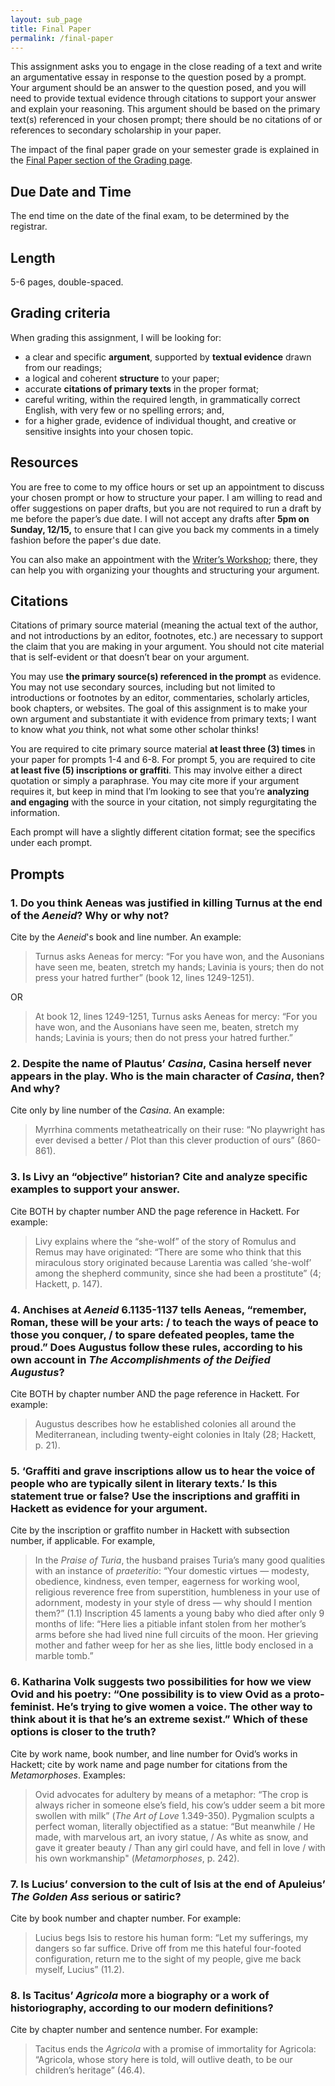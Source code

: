 ```yaml
---
layout: sub_page
title: Final Paper
permalink: /final-paper
---
```


This assignment asks you to engage in the close reading of a text and write an argumentative essay in response to the question posed by a prompt. Your argument should be an answer to the question posed, and you will need to provide textual evidence through citations to support your answer and explain your reasoning. This argument should be based on the primary text(s) referenced in your chosen prompt; there should be no citations of or references to secondary scholarship in your paper.

The impact of the final paper grade on your semester grade is explained in the [Final Paper section of the Grading page](grading#final-exam-or-paper).

## Due Date and Time

The end time on the date of the final exam, to be determined by the registrar.

## Length

5-6 pages, double-spaced.

## Grading criteria

When grading this assignment, I will be looking for:

- a clear and specific **argument**, supported by **textual evidence** drawn from our readings;
- a logical and coherent **structure** to your paper;
- accurate **citations of primary texts** in the proper format;
- careful writing, within the required length, in grammatically correct English, with very few or no spelling errors; and,
- for a higher grade, evidence of individual thought, and creative or sensitive insights into your chosen topic.

## Resources

You are free to come to my office hours or set up an appointment to discuss your chosen prompt or how to structure your paper. I am willing to read and offer suggestions on paper drafts, but you are not required to run a draft by me before the paper’s due date. I will not accept any drafts after **5pm on Sunday, 12/15,** to ensure that I can give you back my comments in a timely fashion before the paper's due date.

You can also make an appointment with the [Writer’s Workshop](https://www.holycross.edu/academics/support-and-resources/center-for-writing/writers-workshop); there, they can help you with organizing your thoughts and structuring your argument.

## Citations

Citations of primary source material (meaning the actual text of the author, and not introductions by an editor, footnotes, etc.) are necessary to support the claim that you are making in your argument. You should not cite material that is self-evident or that doesn’t bear on your argument.

You may use **the primary source(s) referenced in the prompt** as evidence. You may not use secondary sources, including but not limited to introductions or footnotes by an editor, commentaries, scholarly articles, book chapters, or websites. The goal of this assignment is to make your own argument and substantiate it with evidence from primary texts; I want to know what *you* think, not what some other scholar thinks!

You are required to cite primary source material **at least three (3) times** in your paper for prompts 1-4 and 6-8. For prompt 5, you are required to cite **at least five (5) inscriptions or graffiti**. This may involve either a direct quotation or simply a paraphrase. You may cite more if your argument requires it, but keep in mind that I’m looking to see that you’re **analyzing and engaging** with the source in your citation, not simply regurgitating the information.

Each prompt will have a slightly different citation format; see the specifics under each prompt.

## Prompts

### 1. Do you think Aeneas was justified in killing Turnus at the end of the *Aeneid*? Why or why not?

Cite by the *Aeneid*'s book and line number. An example:

> Turnus asks Aeneas for mercy: “For you have won, and the Ausonians have seen me, beaten, stretch my hands; Lavinia is yours; then do not press your hatred further” (book 12, lines 1249-1251).

OR

> At book 12, lines 1249-1251, Turnus asks Aeneas for mercy: “For you have won, and the Ausonians have seen me, beaten, stretch my hands; Lavinia is yours; then do not press your hatred further.”

### 2. Despite the name of Plautus’ *Casina*, Casina herself never appears in the play. Who is the main character of *Casina*, then? And why?

Cite only by line number of the *Casina*. An example:

> Myrrhina comments metatheatrically on their ruse: “No playwright has ever devised a better / Plot than this clever production of ours” (860-861).

### 3. Is Livy an “objective” historian? Cite and analyze specific examples to support your answer.

Cite BOTH by chapter number AND the page reference in Hackett. For example:

> Livy explains where the “she-wolf” of the story of Romulus and Remus may have originated: “There are some who think that this miraculous story originated because Larentia was called ‘she-wolf’ among the shepherd community, since she had been a prostitute” (4; Hackett, p. 147).

### 4. Anchises at *Aeneid* 6.1135-1137 tells Aeneas, “remember, Roman, these will be your arts: / to teach the ways of peace to those you conquer, / to spare defeated peoples, tame the proud.” Does Augustus follow these rules, according to his own account in *The Accomplishments of the Deified Augustus*?

Cite BOTH by chapter number AND the page reference in Hackett. For example:

> Augustus describes how he established colonies all around the Mediterranean, including twenty-eight colonies in Italy (28; Hackett, p. 21).

### 5. ‘Graffiti and grave inscriptions allow us to hear the voice of people who are typically silent in literary texts.’ Is this statement true or false? Use the inscriptions and graffiti in Hackett as evidence for your argument.

Cite by the inscription or graffito number in Hackett with subsection number, if applicable. For example,

> In the *Praise of Turia*, the husband praises Turia’s many good qualities with an instance of *praeteritio*: “Your domestic virtues — modesty, obedience, kindness, even temper, eagerness for working wool, religious reverence free from superstition, humbleness in your use of adornment, modesty in your style of dress — why should I mention them?” (1.1)
> Inscription 45 laments a young baby who died after only 9 months of life: “Here lies a pitiable infant stolen from her mother’s arms before she had lived nine full circuits of the moon. Her grieving mother and father weep for her as she lies, little body enclosed in a marble tomb.”

### 6. Katharina Volk suggests two possibilities for how we view Ovid and his poetry: “One possibility is to view Ovid as a proto-feminist. He’s trying to give women a voice. The other way to think about it is that he’s an extreme sexist.” Which of these options is closer to the truth?

Cite by work name, book number, and line number for Ovid’s works in Hackett; cite by work name and page number for citations from the *Metamorphoses*. Examples:

> Ovid advocates for adultery by means of a metaphor: “The crop is always richer in someone else’s field, his cow’s udder seem a bit more swollen with milk” (*The Art of Love* 1.349-350).
> Pygmalion sculpts a perfect woman, literally objectified as a statue: “But meanwhile / He made, with marvelous art, an ivory statue, / As white as snow, and gave it greater beauty / Than any girl could have, and fell in love / with his own workmanship" (*Metamorphoses*, p. 242).

### 7. Is Lucius’ conversion to the cult of Isis at the end of Apuleius’ *The Golden Ass* serious or satiric?

Cite by book number and chapter number. For example:

> Lucius begs Isis to restore his human form: “Let my sufferings, my dangers so far suffice. Drive off from me this hateful four-footed configuration, return me to the sight of my people, give me back myself, Lucius” (11.2).

### 8. Is Tacitus’ *Agricola* more a biography or a work of historiography, according to our modern definitions?

Cite by chapter number and sentence number. For example:

> Tacitus ends the *Agricola* with a promise of immortality for Agricola: “Agricola, whose story here is told, will outlive death, to be our children’s heritage” (46.4).
